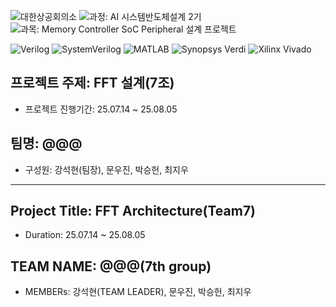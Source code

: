 ![대한상공회의소](https://img.shields.io/badge/대한상공회의소_서울기술교육센터-003366?style=flat&logo=git&logoColor=1E90FF)
![과정: AI 시스템반도체설계 2기](https://img.shields.io/badge/과정-AI%20시스템반도체설계%202기-FFD700?style=flat&logo=github&logoColor=FFD700)
![과목: Memory Controller SoC Peripheral 설계 프로젝트](https://img.shields.io/badge/과목-Memory%20Controller%20SoC%20Peripheral%20설계%20프로젝트-4CAF50?style=flat&logo=databricks&logoColor=white)

![Verilog](https://img.shields.io/badge/Verilog-HDL-blue?style=flat&logo=verilog&logoColor=white)
![SystemVerilog](https://img.shields.io/badge/SystemVerilog-HDL-00599C?style=flat&logo=verilog&logoColor=white)
![MATLAB](https://img.shields.io/badge/MATLAB-MathWorks-orange?style=flat&logo=MathWorks&logoColor=white)
![Synopsys Verdi](https://img.shields.io/badge/Synopsys-Verdi-663399?style=flat&logoColor=white)
![Xilinx Vivado](https://img.shields.io/badge/Xilinx-Vivado-FCAE1E?style=flat&logo=xilinx&logoColor=white)

## 프로젝트 주제: FFT 설계(7조)
* 프로젝트 진행기간: 25.07.14 ~ 25.08.05
## 팀명: @@@ 
* 구성원: 강석현(팀장), 문우진, 박승헌, 최지우
---------------------------------------------------
## Project Title: FFT Architecture(Team7)
* Duration: 25.07.14 ~ 25.08.05
## TEAM NAME: @@@(7th group)
* MEMBERs: 강석현(TEAM LEADER), 문우진, 박승헌, 최지우
